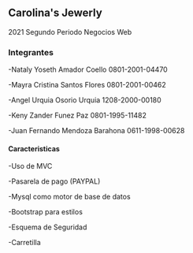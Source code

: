 ## Carolina's Jewerly ##
2021 Segundo Periodo Negocios Web

### Integrantes ###
-Nataly Yoseth Amador Coello 0801-2001-04470

-Mayra Cristina Santos Flores 0801-2001-00462

-Angel Urquia Osorio Urquia 1208-2000-00180

-Keny Zander Funez Paz 0801-1995-11482

-Juan Fernando Mendoza Barahona 0611-1998-00628

#### Caracteristicas ####
-Uso de MVC

-Pasarela de pago (PAYPAL)

-Mysql como motor de base de datos

-Bootstrap para estilos

-Esquema de Seguridad

-Carretilla




